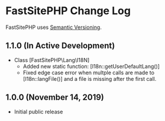 # FastSitePHP Change Log

FastSitePHP uses [Semantic Versioning](https://docs.npmjs.com/about-semantic-versioning).

## 1.1.0 (In Active Development)

* Class [FastSitePHP\Lang\I18N] 
  * Added new static function: [I18n::getUserDefaultLang()]
  * Fixed edge case error when multple calls are made to [I18n::langFile()] and a file is missing after the first call.

## 1.0.0 (November 14, 2019)

* Initial public release
